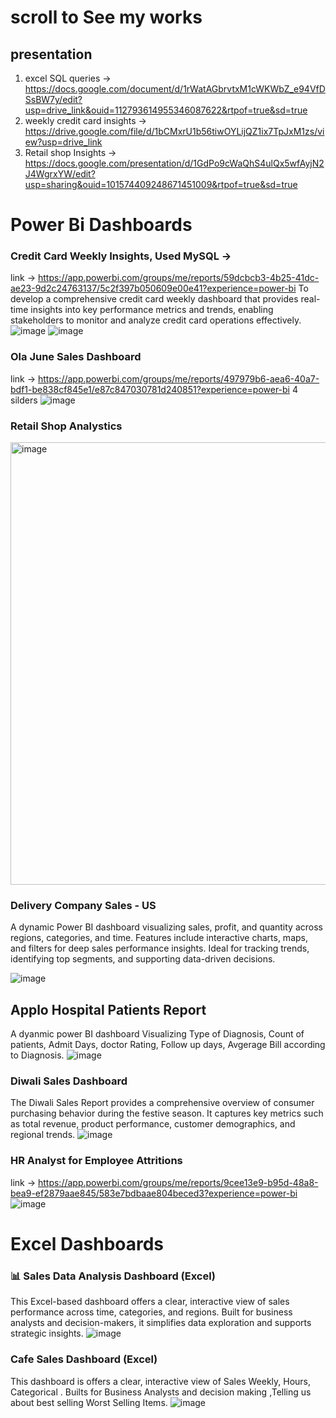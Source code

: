 # scroll to See my works
## presentation 
1. excel SQL queries -> https://docs.google.com/document/d/1rWatAGbrvtxM1cWKWbZ_e94VfDSsBW7y/edit?usp=drive_link&ouid=112793614955346087622&rtpof=true&sd=true
2. weekly credit card insights -> https://drive.google.com/file/d/1bCMxrU1b56tiwOYLijQZ1ix7TpJxM1zs/view?usp=drive_link
3. Retail shop Insights -> https://docs.google.com/presentation/d/1GdPo9cWaQhS4ulQx5wfAyjN2J4WgrxYW/edit?usp=sharing&ouid=101574409248671451009&rtpof=true&sd=true
 # Power Bi Dashboards
 ### Credit Card Weekly Insights, Used MySQL ->
 link -> https://app.powerbi.com/groups/me/reports/59dcbcb3-4b25-41dc-ae23-9d2c24763137/5c2f397b050609e00e41?experience=power-bi
 To develop a comprehensive credit card weekly dashboard that provides real-time insights into key performance metrics and trends, enabling stakeholders to monitor and analyze credit card operations effectively.
 ![image](https://github.com/user-attachments/assets/390393dd-4512-4b3c-b0c7-b9693c6b4aa7)
 ![image](https://github.com/user-attachments/assets/f1281420-8353-4391-99bd-69873660eafb)

### Ola June Sales Dashboard
link -> https://app.powerbi.com/groups/me/reports/497979b6-aea6-40a7-bdf1-be838cf845e1/e87c847030781d240851?experience=power-bi
4 silders 
![image](https://github.com/user-attachments/assets/646defca-032f-4b50-ab87-1169b0840d7d)

### Retail Shop Analystics 
<img width="1245" height="708" alt="image" src="https://github.com/user-attachments/assets/89e63641-c1e5-4bdb-8e0c-0b788d96f171" />


 ### Delivery Company Sales - US
 A dynamic Power BI dashboard visualizing sales, profit, and quantity across regions, categories, and time.
Features include interactive charts, maps, and filters for deep sales performance insights.
Ideal for tracking trends, identifying top segments, and supporting data-driven decisions.

![image](https://github.com/user-attachments/assets/7615c217-5c05-4c90-a5dd-73ce88186adb)

## Applo Hospital Patients Report 
A dyanmic power BI dashboard Visualizing Type of Diagnosis, Count of patients, Admit Days, doctor Rating, Follow up days, Avgerage Bill according to Diagnosis.
![image](https://github.com/user-attachments/assets/0acd1ae9-efbf-45cd-ae30-fc7baf0ec44c)


### Diwali Sales Dashboard 
The Diwali Sales Report provides a comprehensive overview of consumer purchasing behavior during the festive season. It captures key metrics such as total revenue, product performance, customer demographics, and regional trends.
![image](https://github.com/user-attachments/assets/60f2f9b4-59a1-4eab-a496-94752f8a3082)

### HR Analyst for Employee Attritions
link -> https://app.powerbi.com/groups/me/reports/9cee13e9-b95d-48a8-bea9-ef2879aae845/583e7bdbaae804beced3?experience=power-bi
![image](https://github.com/user-attachments/assets/35ec7c86-adb7-4b77-9e4a-416bb87b5b53)


 
# Excel Dashboards

### 📊 Sales Data Analysis Dashboard (Excel)
This Excel-based dashboard offers a clear, interactive view of sales performance across time, categories, and regions. Built for business analysts and decision-makers, it simplifies data exploration and supports strategic insights.
![image](https://github.com/user-attachments/assets/94979826-5c52-47eb-a170-dcf669d60134)

### Cafe Sales Dashboard (Excel) 
This dashboard is offers a clear, interactive view of Sales Weekly, Hours, Categorical . Builts for Business Analysts and decision making ,Telling us about best selling Worst Selling Items.
![image](https://github.com/user-attachments/assets/2f2eabde-ab1d-4b6d-b3d7-1dff8cf642f4)




